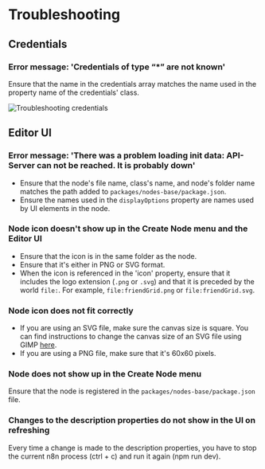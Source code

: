 # Troubleshooting

## Credentials

### Error message: 'Credentials of type “*” are not known'

Ensure that the name in the credentials array matches the name used in the property name of the credentials' class.

![Troubleshooting credentials](/_images/integrations/creating-nodes/troubleshooting-credentials-1.png)


## Editor UI

### Error message: 'There was a problem loading init data: API-Server can not be reached. It is probably down'

- Ensure that the node's file name, class's name, and node's folder name matches the path added to `packages/nodes-base/package.json`.
- Ensure the names used in the `displayOptions` property are names used by UI elements in the node.

### Node icon doesn't show up in the Create Node menu and the Editor UI

- Ensure that the icon is in the same folder as the node.
- Ensure that it's either in PNG or SVG format.
- When the icon is referenced in the 'icon' property, ensure that it includes the logo extension (`.png` or `.svg`) and that it is preceded by the world `file:`. For example, `file:friendGrid.png` or `file:friendGrid.svg`.

### Node icon does not fit correctly

- If you are using an SVG file, make sure the canvas size is square. You can find instructions to change the canvas size of an SVG file using GIMP [here](https://docs.gimp.org/2.10/en/gimp-image-resize.html).
- If you are using a PNG file, make sure that it's 60x60 pixels.

### Node does not show up in the Create Node menu

Ensure that the node is registered in the `packages/nodes-base/package.json` file.

### Changes to the description properties do not show in the UI on refreshing

Every time a change is made to the description properties, you have to stop the current n8n process (ctrl + c) and run it again (npm run dev).